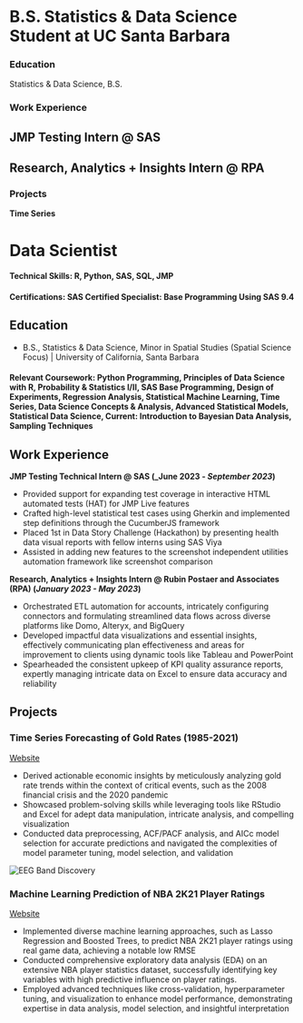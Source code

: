 # B.S. Statistics & Data Science Student at UC Santa Barbara

### Education
Statistics & Data Science, B.S.

### Work Experience
JMP Testing Intern @ SAS
- 

Research, Analytics + Insights Intern @ RPA
- 

### Projects
**Time Series**




# Data Scientist

#### Technical Skills: R, Python, SAS, SQL, JMP
#### Certifications: SAS Certified Specialist: Base Programming Using SAS 9.4

## Education
- B.S., Statistics & Data Science, Minor in Spatial Studies (Spatial Science Focus) | University of California, Santa Barbara

#### Relevant Coursework: Python Programming, Principles of Data Science with R, Probability & Statistics I/II, SAS Base Programming, Design of Experiments, Regression Analysis, Statistical Machine Learning, Time Series, Data Science Concepts & Analysis, Advanced Statistical Models, Statistical Data Science, Current: Introduction to Bayesian Data Analysis, Sampling Techniques

## Work Experience
**JMP Testing Technical Intern @ SAS (_June 2023 - _September 2023_)**
- Provided support for expanding test coverage in interactive HTML automated tests (HAT) for JMP Live features
- Crafted high-level statistical test cases using Gherkin and implemented step definitions through the CucumberJS framework
- Placed 1st in Data Story Challenge (Hackathon) by presenting health data visual reports with fellow interns using SAS Viya
- Assisted in adding new features to the screenshot independent utilities automation framework like screenshot comparison

**Research, Analytics + Insights Intern @ Rubin Postaer and Associates (RPA) (_January 2023 - May 2023_)**
- Orchestrated ETL automation for accounts, intricately configuring connectors and formulating streamlined data flows across diverse platforms like Domo, Alteryx, and BigQuery
- Developed impactful data visualizations and essential insights, effectively communicating plan effectiveness and areas for improvement to clients using dynamic tools like Tableau and PowerPoint
- Spearheaded the consistent upkeep of KPI quality assurance reports, expertly managing intricate data on Excel to ensure data accuracy and reliability

## Projects
### Time Series Forecasting of Gold Rates (1985-2021)
[Website]([https://www.mdpi.com/1424-8220/22/8/3048](https://github.com/beccs24/Time-Series/blob/main/Rebecca%20Chang-174%20final%20project.pdf))

- Derived actionable economic insights by meticulously analyzing gold rate trends within the context of critical events, such as the 2008 financial crisis and the 2020 pandemic
- Showcased problem-solving skills while leveraging tools like RStudio and Excel for adept data manipulation, intricate analysis, and compelling visualization
- Conducted data preprocessing, ACF/PACF analysis, and AICc model selection for accurate predictions and navigated the complexities of model parameter tuning, model selection, and validation


![EEG Band Discovery](/assets/img/eeg_band_discovery.jpeg)

### Machine Learning Prediction of NBA 2K21 Player Ratings
[Website]([https://www.mdpi.com/1424-8220/22/11/4240](https://github.com/beccs24/Machine-Learning/blob/main/PSTAT-231-Final-Project.pdf))

- Implemented diverse machine learning approaches, such as Lasso Regression and Boosted Trees, to predict NBA 2K21 player ratings using real game data, achieving a notable low RMSE
- Conducted comprehensive exploratory data analysis (EDA) on an extensive NBA player statistics dataset, successfully identifying key variables with high predictive influence on player ratings.
- Employed advanced techniques like cross-validation, hyperparameter tuning, and visualization to enhance model performance, demonstrating expertise in data analysis, model selection, and insightful interpretation

